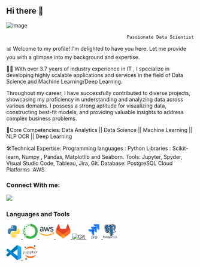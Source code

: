 ## Hi there 👋

![image](https://github.com/user-attachments/assets/cf71aceb-58bb-444c-8b36-40559733d214)
  
                                                 Passionate Data Scientist
📊 Welcome to my profile! I'm delighted to have you here. Let me provide you with a glimpse into my background and expertise.

👩‍💻 With over 3.7 years of industry experience in IT , I specialize in developing highly scalable applications and services in the field of Data Science and Machine Learning/Deep Learning.

Throughout my career, I have successfully contributed to diverse projects, showcasing my proficiency in understanding and analyzing data across various domains. I possess a strong aptitude for visualizing data, constructing best-fit models, and providing valuable insights to address complex business problems.

🚀Core Competencies: Data Analytics || Data Science || Machine Learning || NLP OCR || Deep Learning

🛠️Technical Expertise:
Programming languages : Python
Libraries : Scikit-learn, Numpy , Pandas, Matplotlib and Seaborn.
Tools: Jupyter, Spyder, Visual Studio Code, Tableau, Jira, Git.
Database: PostgreSQL
Cloud Platforms :AWS

### Connect With me:

<a href="https://www.linkedin.com/in/karanam-mohanbabu">
  <img src="https://cdn.jsdelivr.net/gh/devicons/devicon/icons/linkedin/linkedin-original.svg" width="30" />
</a>


### Languages and Tools

<p align="left">
  <a href="https://www.python.org" target="_blank" rel="noreferrer">
    <img src="https://raw.githubusercontent.com/devicons/devicon/master/icons/python/python-original.svg" alt="Python" width="40" height="40"/>
  </a>
  <a href="https://www.anaconda.com/" target="_blank" rel="noreferrer">
    <img src="https://raw.githubusercontent.com/devicons/devicon/master/icons/anaconda/anaconda-original.svg" alt="Anaconda" width="40" height="40"/>
  </a>
  <a href="https://aws.amazon.com" target="_blank" rel="noreferrer">
    <img src="https://raw.githubusercontent.com/devicons/devicon/master/icons/amazonwebservices/amazonwebservices-original-wordmark.svg" alt="AWS" width="40" height="40"/>
  </a>
  <a href="https://about.gitlab.com/" target="_blank" rel="noreferrer">
    <img src="https://raw.githubusercontent.com/devicons/devicon/master/icons/gitlab/gitlab-original.svg" alt="GitLab" width="40" height="40"/>
  </a>
  <a href="https://git-scm.com/" target="_blank" rel="noreferrer">
    <img src="https://www.vectorlogo.zone/logos/git-scm/git-scm-icon.svg" alt="Git" width="40" height="40"/>
  </a>
  <a href="https://www.atlassian.com/software/jira" target="_blank" rel="noreferrer">
    <img src="https://raw.githubusercontent.com/devicons/devicon/master/icons/jira/jira-original-wordmark.svg" alt="Jira" width="40" height="40"/>
  </a>
  <a href="https://www.postgresql.org/" target="_blank" rel="noreferrer">
    <img src="https://raw.githubusercontent.com/devicons/devicon/master/icons/postgresql/postgresql-original-wordmark.svg" alt="PostgreSQL" width="40" height="40"/>
</a>
</p>
<p align="left">
  <a href="https://code.visualstudio.com/" target="_blank" rel="noreferrer">
    <img src="https://raw.githubusercontent.com/devicons/devicon/master/icons/vscode/vscode-original.svg" alt="VS Code" width="40" height="40"/>
  </a>
<a href="https://jupyter.org/" target="_blank" rel="noreferrer">
<img src="https://raw.githubusercontent.com/devicons/devicon/master/icons/jupyter/jupyter-original-wordmark.svg"
  alt="Jupyter" width="40" height="40"/>
</a>
</p>
